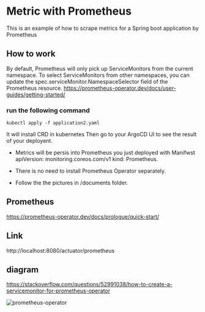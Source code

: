 # Metric with Prometheus
This is an example of how to scrape metrics for a Spring boot application by Prometheus

## How to work
By default, Prometheus will only pick up ServiceMonitors from the current namespace.
To select ServiceMonitors from other namespaces, you can update the spec.serviceMonitor.NamespaceSelector field of the Prometheus resource. https://prometheus-operator.dev/docs/user-guides/getting-started/

### run the following command
```shell
kubectl apply -f application2.yaml
```
It will install CRD in kubernetes
Then go to your ArgoCD UI to see the result of your deployent.

* Metrics will be persis into Prometheus you just deployed with Manifwst apiVersion: monitoring.coreos.com/v1 kind: Prometheus.

* There is no need to install Prometheus Operator separately.
* Follow the the pictures in /documents folder. 

## Prometheus
https://prometheus-operator.dev/docs/prologue/quick-start/

## Link
http://localhost:8080/actuator/prometheus



## diagram
https://stackoverflow.com/questions/52991038/how-to-create-a-servicemonitor-for-prometheus-operator

![prometheus-operator](https://github.com/ma-sharifi/prometheus-k8s-spring/assets/8404721/eab637e2-1e57-4bb8-a230-f9196df29916)

